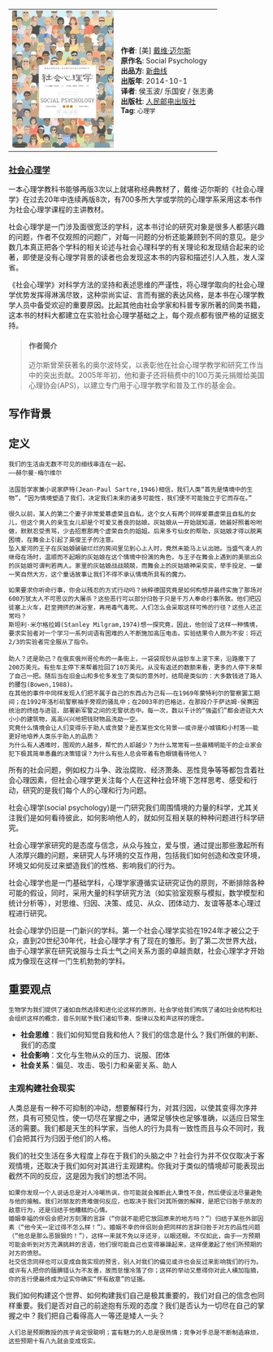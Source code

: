 <table>
<tr>
<td>
<img src="/img/books/社会心理学.jpg" width=200px />
</td>
<td>
<p>
<b>作者</b>: [美] <a href="https://book.douban.com/author/4522339/">戴维·迈尔斯</a><br/>
<b>原作名</b>: Social Psychology
<br/>
<b>出品方</b>: <a href="https://book.douban.com/producers/274">新曲线</a>
<br/>
<b>出版年</b>: 2014-10-1
<br/>
<b>译者</b>: 侯玉波/ 乐国安 / 张志勇
<br/>
<b>出版社</b>: <a href="https://book.douban.com/press/2609">人民邮电出版社</a>
<br/>
<b>Tag</b>: <code>心理学</code> <br/>
</p>
</td>
</tr>
</table>

### [社会心理学](https://book.douban.com/subject/25982198/)<!-- {docsify-ignore} -->

一本心理学教科书能够再版3次以上就堪称经典教材了，戴维·迈尔斯的《社会心理学》在过去20年中连续再版8次，有700多所大学或学院的心理学系采用这本书作为社会心理学课程的主讲教材。

社会心理学是一门涉及面很宽泛的学科，这本书讨论的研究对象是很多人都感兴趣的问题，作者不仅观照的问题广，对每一问题的分析还能兼顾到不同的意见。是少数几本真正把各个学科的相关论述与社会心理科学的有关理论和发现结合起来的论著，即使是没有心理学背景的读者也会发现这本书的内容和描述引人入胜，发人深省。

《社会心理学》对科学方法的坚持和表述思维的严谨性，将心理学取向的社会心理学优势发挥得淋漓尽致，这种崇尚实证、言而有据的表达风格，是本书在心理学教学人员中备受欢迎的重要原因。比起其他由社会学家和科普专家所著的同类书籍，这本书的材料大都建立在实验社会心理学基础之上，每个观点都有很严格的证据支持。

>#### 作者简介<!-- {docsify-ignore} -->
>迈尔斯曾荣获著名的奥尔波特奖，以表彰他在社会心理学教学和研究工作当中的突出贡献。2005年年初，他和妻子还将稿费中的100万美元捐赠给美国心理协会(APS)，以建立专门用于心理学教学和普及工作的基金会。

## 写作背景

## 定义

```
我们的生活由无数不可见的细线串连在一起。
——赫尔曼·梅尔维尔

法国哲学家兼小说家萨特(Jean-Paul Sartre,1946)相信，我们人类“首先是情境中的生物”，“因为情境塑造了我们，决定我们未来的诸多可能性，我们便不可能独立于它而存在。”
```

```
很久以前，某人的第二个妻子非常爱慕虚荣且自私，这个女人有两个同样爱慕虚荣且自私的女儿，但这个男人的亲生女儿却是个可爱又善良的姑娘。灰姑娘从一开始就知道，她最好照着吩咐做，默默忍受责骂，少去招惹那两个虚荣自负的姐姐。后来多亏仙女的帮助，灰姑娘才得以脱离困境，在舞会上引起了英俊王子的注意。
坠入爱河的王子在灰姑娘破破烂烂的房间里见到心上人时，竟然未能马上认出她。当盛气凌人的继母在场时，温顺而不起眼的灰姑娘在这个情境中扮演的角色，与王子在舞会上遇到的美丽出众的灰姑娘可谓判若两人。家里的灰姑娘战战兢兢，而舞会上的灰姑娘神采奕奕，举手投足、一颦一笑自然大方，这个童话故事让我们不得不承认情境所具有的魔力。
```

```
如果要求你听命行事，你会以残忍的方式行动吗？纳粹德国究竟是如何构想并最终实施了那场对600万犹太人不可思议的大屠杀？这些恶行可以部分归咎于只是千万人奉命行事所致。他们把囚徒塞上火车，赶至拥挤的淋浴室，再用毒气毒死。人们怎么会采取这样可怖的行径？这些人还正常吗？
斯坦利·米尔格拉姆(Stanley Milgram,1974)想一探究竟，因此，他创设了这样一种情境，要求实验者对一个学习一系列词语有困难的人不断施加高压电击。实验结果令人颇为不安：将近2/3的实验者完全服从了指令。

助人？还是助己？在俄亥俄州哥伦布的一条街上，一袋袋现钞从运钞车上滚下来，沿路撒下了200万美元。有些车主停下来帮着捡回了10万美元。从没有返还的数额来看，更多的人停下来帮了自己一把。随后当在旧金山和多伦多发生了类似的意外时，结局是类似的：大多数钱进了路人的腰包(Bowen,1988)。
在其他的事件中同样发现人们把不属于自己的东西占为己有——在1969年蒙特利尔的警察罢工期间；在1992年洛杉矶警察袖手旁观的骚乱中；在2003年的巴格达，在那段介于萨达姆·侯赛因统治的终结与进驻、部署新军警之间的无警状态中。每一次，数以千计的“强盗们”都会进驻大大小小的建筑物，高高兴兴地把钱财物品洗劫一空。
究竟什么情境会让人们变得乐于助人或贪婪？是否某些文化背景——或许是小城镇和小村落——能更好地培养人类乐于助人的品质？
为什么有人遇难时，围观的人越多，帮忙的人却越少？为什么常常有一些最精明能干的企业家会犯下极其简单愚蠢的决策错误？为什么有些人总会带着有色眼镜看待他人？
```

所有的社会问题，例如权力斗争、政治腐败、经济萧条、恶性竞争等等都包含着社会心理因素，但社会心理学更关注每个人在这种社会环境下怎样思考、感受和行动，研究的是我们每个人的心理和行为问题。

社会心理学(social psychology)是一门研究我们周围情境的力量的科学，尤其关注我们是如何看待彼此，如何影响他人的，就如何互相关联的种种问题进行科学研究。

社会心理学家研究的是态度与信念，从众与独立，爱与恨，通过提出那些激起所有人浓厚兴趣的问题，来研究人与环境的交互作用，包括我们如何创造和改变环境，环境又如何反过来塑造我们的性格、影响我们的行为。

社会心理学也是一门基础学科，心理学家遵循实证研究证伪的原则，不断排除各种可能的假设，同时，采用大量的科学研究方法（如实验室观察与模拟，数学模型和统计分析等），对思维、归因、决策、成见、从众、团体动力、友谊等基本心理过程进行研究。

社会心理学仍旧是一门新兴的学科。第一个社会心理学实验在1924年才被公之于众，直到20世纪30年代，社会心理学才有了现在的雏形。到了第二次世界大战，由于心理学家在研究说服与士兵士气之间关系方面的卓越贡献，社会心理学才开始成为像现在这样一门生机勃勃的学科。

## 重要观点

```
生物学为我们提供了诸如自然选择和进化论这样的原则，社会学给我们构筑了诸如社会结构和社会组织这样的概念，音乐则赋予我们诸如节奏、旋律以及和声这样的理念。
```

- **社会思维**：我们如何知觉自我和他人？我们的信念是什么？我们所做的判断、我们的态度
- **社会影响**：文化与生物从众的压力、说服、团体
- **社会关系**：偏见、攻击、吸引力和亲密关系、助人

### 主观构建社会现实

人类总是有一种不可抑制的冲动，想要解释行为，对其归因，以使其变得次序井然，具有可预见性，使一切尽在掌握之中，通常足够快也足够准确，以适应日常生活的需要。我们都是天生的科学家，当他人的行为具有一致性而且与众不同时，我们会把其行为归因于他们的人格。

我们的社交生活在多大程度上存在于我们的头脑之中？社会行为并不仅仅取决于客观情境，还取决于我们如何对其进行主观建构。你我对于类似的情境却可能表现出截然不同的反应，这是因为我们的想法不同。

```
如果你发现一个人说话总是对人冷嘲热讽，你可能就会推断此人秉性不良，然后便设法尽量避免与他的接触。我们对朋友的责难做何反应，也取决于我们对其所做的解释，是把它归咎于朋友的敌意行为，还是归结于他糟糕的心情。
婚姻幸福的伴侣会把对方刻薄的言辞（“你就不能把它放回原来的地方吗？”）归结于某些外部因素（“他今天一定过得不怎么样！”）。婚姻不幸的伴侣则会把同样的言辞归咎于对方的品性问题（“他总是那么恶狠狠的！”），这样一来就不免以牙还牙，以眼还眼。不仅如此，由于一方预期可能会听到对方充满挑衅的言语，他们很可能自己也变得暴躁起来，这样便激起了他们所预期的对方的愤怒。
社交信念同样也可以变成自我实现的预言，别人对我们的偏见或许也会反过来影响我们的行为。或许有人把你的腼腆错认为不友善，故而怠慢冷落了你；这样的举动又惹得你对此人横加指摘，你的言行便最终成为证实你确实“怀有敌意”的证据。
```

我们如何构建这个世界、如何构建我们自己是极其重要的，我们对自己的信念也同样重要。我们是否对自己的前途抱有乐观的态度？我们是否认为一切尽在自己的掌握之中？我们把自己看得高人一等还是矮人一头？

```
人们总是预期教授的孩子肯定很聪明；富有魅力的人总是很热情；竞争对手总是不断制造麻烦，这些预期十有八九就会变成现实。
```
